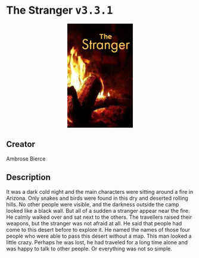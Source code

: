 
# The Stranger <kbd>v3.3.1</kbd>

<center>
  <img src="./cover-1024.jpg"/>
</center>

## Creator
Ambrose Bierce

## Description
It was a dark cold night and the main characters were sitting around a fire in Arizona. Only snakes and birds were found in this dry and deserted rolling hills. No other people were visible, and the darkness outside the camp looked like a black wall. But all of a sudden a stranger appear near the fire. He calmly walked over and sat next to the others. The travellers raised their weapons, but the stranger was not afraid at all. He said that people had come to this desert before to explore it. He named the names of those four people who were able to pass this desert without a map. This man looked a little crazy. Perhaps he was lost, he had traveled for a long time alone and was happy to talk to other people. Or everything was not so simple.
